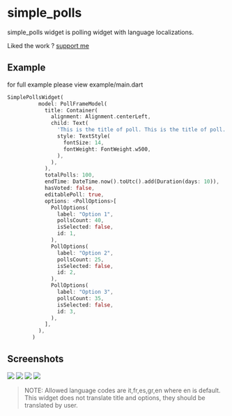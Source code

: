 # simple_polls

simple_polls widget is polling widget with language localizations.

Liked the work ? [support me](https://www.buymeacoffee.com/abhayrawat)

## Example
for full example please view example/main.dart
```dart
SimplePollsWidget(
          model: PollFrameModel(
            title: Container(
              alignment: Alignment.centerLeft,
              child: Text(
                'This is the title of poll. This is the title of poll. This is the title of poll.',
                style: TextStyle(
                  fontSize: 14,
                  fontWeight: FontWeight.w500,
                ),
              ),
            ),
            totalPolls: 100,
            endTime: DateTime.now().toUtc().add(Duration(days: 10)),
            hasVoted: false,
            editablePoll: true,
            options: <PollOptions>[
              PollOptions(
                label: "Option 1",
                pollsCount: 40,
                isSelected: false,
                id: 1,
              ),
              PollOptions(
                label: "Option 2",
                pollsCount: 25,
                isSelected: false,
                id: 2,
              ),
              PollOptions(
                label: "Option 3",
                pollsCount: 35,
                isSelected: false,
                id: 3,
              ),
            ],
          ),
        )
```
## Screenshots

![](https://raw.githubusercontent.com/abhay-s-rawat/simple_poll/main/images/en_options.jpg) ![](https://raw.githubusercontent.com/abhay-s-rawat/simple_poll/main/images/en_results.jpg) ![](https://raw.githubusercontent.com/abhay-s-rawat/simple_poll/main/images/it_options.jpg) ![](https://raw.githubusercontent.com/abhay-s-rawat/simple_poll/main/images/it_results.jpg)

>NOTE:
>Allowed language codes are it,fr,es,gr,en where en is default.
>This widget does not translate title and options, they should be translated by user.